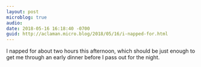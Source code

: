 ```yaml
---
layout: post
microblog: true
audio: 
date: 2018-05-16 16:18:40 -0700
guid: http://aclaman.micro.blog/2018/05/16/i-napped-for.html
---
```

I napped for about two hours this afternoon, which should be just enough to get me through an early dinner before I pass out for the night.
